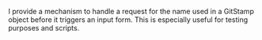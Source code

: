 I provide a mechanism to handle a request for the name used in a GitStamp object before it triggers an input form. This is especially useful for testing purposes and scripts.